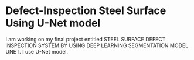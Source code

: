 # Defect-Inspection Steel Surface Using U-Net model
I am working on my final project entitled STEEL SURFACE DEFECT INSPECTION SYSTEM BY USING DEEP LEARNING SEGMENTATION MODEL UNET. I use U-Net model.
